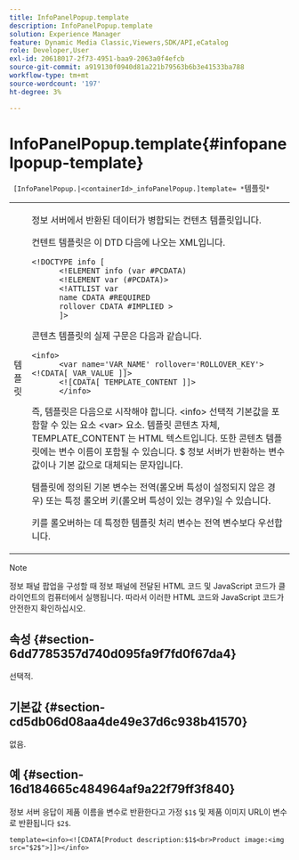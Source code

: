 ```yaml
---
title: InfoPanelPopup.template
description: InfoPanelPopup.template
solution: Experience Manager
feature: Dynamic Media Classic,Viewers,SDK/API,eCatalog
role: Developer,User
exl-id: 20618017-2f73-4951-baa9-2063a0f4efcb
source-git-commit: a919130f0940d81a221b79563b6b3e41533ba788
workflow-type: tm+mt
source-wordcount: '197'
ht-degree: 3%

---
```


# InfoPanelPopup.template{#infopanelpopup-template}

` [InfoPanelPopup.|<containerId>_infoPanelPopup.]template= *`템플릿`*`

<table id="table_A6B1B446A7AE4A4A8B552C07EC88E518"> 
 <tbody> 
  <tr> 
   <td> <p> <span class="codeph"><span class="varname"> 템플릿</span></span> </p> </td> 
   <td> <p>정보 서버에서 반환된 데이터가 병합되는 컨텐츠 템플릿입니다. </p> <p>컨텐트 템플릿은 이 DTD 다음에 나오는 XML입니다. </p> <p> <code>&lt;!DOCTYPE&nbsp;info&nbsp;[
      &lt;!ELEMENT&nbsp;info&nbsp;(var&nbsp;#PCDATA)
      &lt;!ELEMENT&nbsp;var&nbsp;(#PCDATA)&gt;
      &lt;!ATTLIST&nbsp;var&nbsp;
      name&nbsp;CDATA&nbsp;#REQUIRED
      rollover&nbsp;CDATA&nbsp;#IMPLIED&nbsp;&gt;
      ]&gt;</code> </p> <p>콘텐츠 템플릿의 실제 구문은 다음과 같습니다. </p> <p> <code>&lt;info&gt;
      &lt;var&nbsp;name='VAR_NAME'&nbsp;rollover='ROLLOVER_KEY'&gt;&lt;!CDATA[&nbsp;VAR_VALUE&nbsp;]]&gt;
      &lt;![CDATA[&nbsp;TEMPLATE_CONTENT&nbsp;]]&gt;
      &lt;/info&gt;</code> </p> <p>즉, 템플릿은 다음으로 시작해야 합니다. <span class="codeph"> &lt;info&gt;</span> 선택적 기본값을 포함할 수 있는 요소 <span class="codeph"> &lt;var&gt;</span> 요소. 템플릿 콘텐츠 자체, <span class="codeph"> TEMPLATE_CONTENT</span> 는 HTML 텍스트입니다. 또한 콘텐츠 템플릿에는 변수 이름이 포함될 수 있습니다. <span class="codeph"> $</span> 정보 서버가 반환하는 변수 값이나 기본 값으로 대체되는 문자입니다. </p> <p>템플릿에 정의된 기본 변수는 전역(롤오버 특성이 설정되지 않은 경우) 또는 특정 롤오버 키(롤오버 특성이 있는 경우)일 수 있습니다. </p> <p>키를 롤오버하는 데 특정한 템플릿 처리 변수는 전역 변수보다 우선합니다. </p> </td> 
  </tr> 
 </tbody> 
</table>

>[!NOTE]
>
>정보 패널 팝업을 구성할 때 정보 패널에 전달된 HTML 코드 및 JavaScript 코드가 클라이언트의 컴퓨터에서 실행됩니다. 따라서 이러한 HTML 코드와 JavaScript 코드가 안전한지 확인하십시오.

## 속성 {#section-6dd7785357d740d095fa9f7fd0f67da4}

선택적.

## 기본값 {#section-cd5db06d08aa4de49e37d6c938b41570}

없음.

## 예 {#section-16d184665c484964af9a22f79ff3f840}

정보 서버 응답이 제품 이름을 변수로 반환한다고 가정 `$1$` 및 제품 이미지 URL이 변수로 반환됩니다 `$2$`.

`template=<info><![CDATA[Product description:$1$<br>Product image:<img src="$2$">]]></info>`
